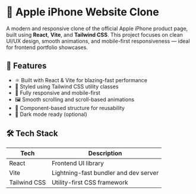 # 🍎 Apple iPhone Website Clone

A modern and responsive clone of the official Apple iPhone product page, built using **React**, **Vite**, and **Tailwind CSS**. This project focuses on clean UI/UX design, smooth animations, and mobile-first responsiveness — ideal for frontend portfolio showcases.

## 🚀 Features

- ⚛️ Built with React & Vite for blazing-fast performance
- 🎨 Styled using Tailwind CSS utility classes
- 📱 Fully responsive and mobile-first
- 🖼️ Smooth scrolling and scroll-based animations
- 🔗 Component-based structure for reusability
- 🌙 Dark mode ready (optional)

## 🛠️ Tech Stack

| Tech         | Description                            |
|--------------|----------------------------------------|
| React        | Frontend UI library                    |
| Vite         | Lightning-fast bundler and dev server |
| Tailwind CSS | Utility-first CSS framework           |

